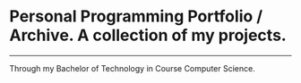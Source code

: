 # Personal Programming Portfolio / Archive. A collection of my projects.
---
Through my Bachelor of Technology in Course Computer Science.
